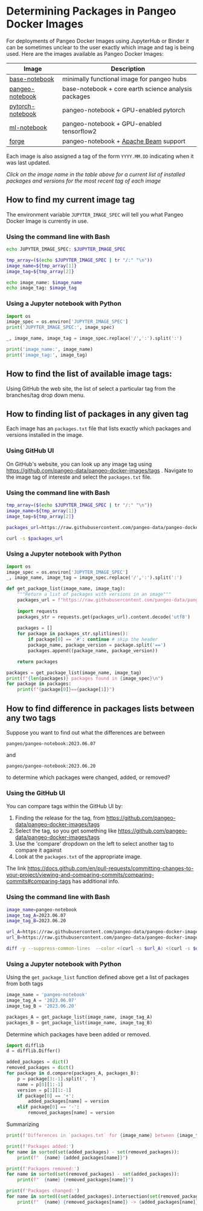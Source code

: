 # Determining Packages in Pangeo Docker Images

For deployments of Pangeo Docker Images using JupyterHub or Binder it can be sometimes unclear to the user exactly which image and tag is being used. Here are the images available as Pangeo Docker Images:

| Image           | Description                                   | 
|-----------------|-----------------------------------------------|
| [base-notebook](base-notebook/packages.txt) | minimally functional image for pangeo hubs | 
| [pangeo-notebook](pangeo-notebook/packages.txt) | base-notebook + core earth science analysis packages |
| [pytorch-notebook](pytorch-notebook/packages.txt) | pangeo-notebook + GPU-enabled pytorch |
| [ml-notebook](ml-notebook/packages.txt) | pangeo-notebook + GPU-enabled tensorflow2 | 
| [forge](ml-notebook/packages.txt) | pangeo-notebook + [Apache Beam](https://beam.apache.org/) support| 

Each image is also assigned a tag of the form `YYYY.MM.DD` indicating when it was last updated.

*Click on the image name in the table above for a current list of installed packages and versions for the most recent tag of each image*

## How to find my current image tag

The environment variable `JUPYTER_IMAGE_SPEC` will tell you what Pangeo Docker Image is currently in use.

### Using the command line with Bash

```bash
echo JUPYTER_IMAGE_SPEC: $JUPYTER_IMAGE_SPEC

tmp_array=($(echo $JUPYTER_IMAGE_SPEC | tr "/:" "\n"))
image_name=${tmp_array[1]}
image_tag=${tmp_array[2]}

echo image_name: $image_name
echo image_tag: $image_tag
```

### Using a Jupyter notebook with Python

```python
import os
image_spec = os.environ['JUPYTER_IMAGE_SPEC']
print('JUPYTER_IMAGE_SPEC:', image_spec)

_, image_name, image_tag = image_spec.replace('/',':').split(':')

print('image_name:', image_name)
print('image_tag:', image_tag)
```

## How to find the list of available image tags:

Using GitHub the web site, the list of select a particular tag from the branches/tag drop down menu.

## How to finding list of packages in any given tag

Each image has an `packages.txt` file that lists exactly which packages and versions installed in the image.

### Using GitHub UI

On GitHub's website, you can look up any image tag using https://github.com/pangeo-data/pangeo-docker-images/tags . Navigate to the image tag of intereste and select the `packages.txt` file.

### Using the command line with Bash

```bash
tmp_array=($(echo $JUPYTER_IMAGE_SPEC | tr "/:" "\n"))
image_name=${tmp_array[1]}
image_tag=${tmp_array[2]}

packages_url=https://raw.githubusercontent.com/pangeo-data/pangeo-docker-images/$image_tag/$image_name/packages.txt

curl -s $packages_url
```

### Using a Jupyter notebook with Python

```python
import os
image_spec = os.environ['JUPYTER_IMAGE_SPEC']
_, image_name, image_tag = image_spec.replace('/',':').split(':')

def get_package_list(image_name, image_tag):
    """Return a list of packages with versions in an image"""
    packages_url = f"https://raw.githubusercontent.com/pangeo-data/pangeo-docker-images/{image_tag}/{image_name}/packages.txt"
    
    import requests
    packages_str = requests.get(packages_url).content.decode('utf8')
    
    packages = []
    for package in packages_str.splitlines():
        if package[0] == '#': continue # skip the header
        package_name, package_version = package.split('==')
        packages.append((package_name, package_version))

    return packages

packages = get_package_list(image_name, image_tag)
print(f"{len(packages)} packages found in {image_spec}\n")
for package in packages:
    print(f"{package[0]}=={package[1]}")
```

## How to find difference in packages lists between any two tags

Suppose you want to find out what the differences are between 

`pangeo/pangeo-notebook:2023.06.07`

and

`pangeo/pangeo-notebook:2023.06.20`

to determine which packages were changed, added, or removed?

### Using the GitHub UI

You can compare tags within the GitHub UI by:

1. Finding the release for the tag, from https://github.com/pangeo-data/pangeo-docker-images/tags
2. Select the tag, so you get something like https://github.com/pangeo-data/pangeo-docker-images/tags
3. Use the 'compare' dropdown on the left to select another tag to compare it against
4. Look at the `packages.txt` of the appropriate image.

The link https://docs.github.com/en/pull-requests/committing-changes-to-your-project/viewing-and-comparing-commits/comparing-commits#comparing-tags has additional info.

### Using the command line with Bash

```bash
image_name=pangeo-notebook
image_tag_A=2023.06.07
image_tag_B=2023.06.20

url_A=https://raw.githubusercontent.com/pangeo-data/pangeo-docker-images/$image_tag_A/$image_name/packages.txt
url_B=https://raw.githubusercontent.com/pangeo-data/pangeo-docker-images/$image_tag_B/$image_name/packages.txt

diff -y --suppress-common-lines  --color <(curl -s $url_A) <(curl -s $url_B)

```

### Using a Jupyter notebook with Python

Using the `get_package_list` function defined above get a list of packages from both tags

```python
image_name = 'pangeo-notebook'
image_tag_A = '2023.06.07'
image_tag_B = '2023.06.20'

packages_A = get_package_list(image_name, image_tag_A)
packages_B = get_package_list(image_name, image_tag_B)
```

Determine which packages have been added or removed.

```python
import difflib
d = difflib.Differ()

added_packages = dict()
removed_packages = dict()
for package in d.compare(packages_A, packages_B):
    p = package[3:-1].split(', ')
    name = p[0][1:-1]
    version = p[1][1:-1]
    if package[0] == '+':
        added_packages[name] = version
    elif package[0] == '-':
        removed_packages[name] = version
```

Summarizing

```python
print(f'Differences in `packages.txt` for {image_name} between {image_tag_A} and {image_tag_B}')

print(f'Packages added:')
for name in sorted(set(added_packages) - set(removed_packages)):
    print(f"  {name} {added_packages[name]}")

print(f'Packages removed:')
for name in sorted(set(removed_packages) - set(added_packages)):
    print(f"  {name} {removed_packages[name]}")

print(f'Packages changed:')
for name in sorted((set(added_packages).intersection(set(removed_packages)))):
    print(f"  {name} {removed_packages[name]} -> {added_packages[name]}")
```
